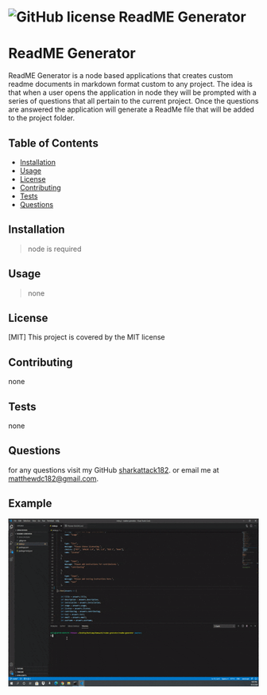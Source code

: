 
 #  ![GitHub license](https://img.shields.io/badge/license-MIT-blue.svg) ReadME Generator
 # ReadME Generator

 ReadME Generator is a node based applications that creates custom readme documents in markdown format custom to any project. The idea is that when a user opens the application in node they will be prompted with a series of questions that all pertain to the current project. Once the questions are answered the application will generate a ReadMe file that will be added to the project folder. 
 
 ## Table of Contents
 * [Installation](#Installation)
 * [Usage](#Usage)
 * [License](#License)
 * [Contributing](#Contributing)
 * [Tests](#Tests)
 * [Questions](#Questions)
 
 
 ## Installation
 
 > node is required
 
 
 ## Usage
 
 > none
 
 
 ## License
 [MIT]  This project is covered by the MIT license
 
 ## Contributing
 none
 
 ## Tests
 none

 ## Questions
 for any questions visit my GitHub [sharkattack182](https://github.com/sharkattack182).
 or email me at matthewdc182@gmail.com.



## Example

 <img src="ezgif-2-06b6e260224d.gif" alt="example-gif" width="600" height="337"/>
 